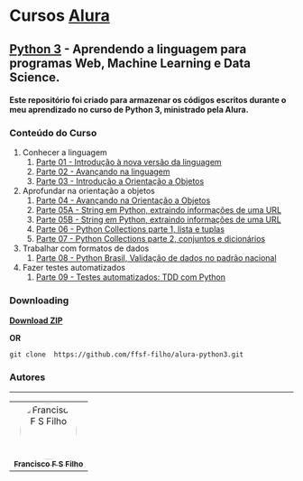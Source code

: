 # Cursos [Alura](https://www.alura.com.br/)

## [Python 3](https://cursos.alura.com.br/formacao-Python-linguagem) - Aprendendo a linguagem para programas Web, Machine Learning e Data Science.

#### Este repositório foi criado para armazenar os códigos escritos durante o meu aprendizado no curso de Python 3, ministrado pela Alura.

### Conteúdo do Curso

1. Conhecer a linguagem
   1. [Parte 01 - Introdução à nova versão da linguagem](https://github.com/ffsf-filho/alura-python3/tree/main/jogos)
   2. [Parte 02 - Avançando na linguagem](https://github.com/ffsf-filho/alura-python3/tree/main/jogos)
   3. [Parte 03 - Introdução a Orientação a Objetos](https://github.com/ffsf-filho/alura-python3/tree/main/bytebank)
2. Aprofundar na orientação a objetos
   1. [Parte 04 - Avançando na Orientação a Objetos](https://github.com/ffsf-filho/alura-python3/tree/main/aluraflix)
   2. [Parte 05A - String em Python, extraindo informações de uma URL](https://github.com/ffsf-filho/alura-python3/tree/main/manipulando_str)
   3. [Parte 05B - String em Python, extraindo informações de uma URL](https://github.com/ffsf-filho/alura-python3/tree/main/extrator_url)
   4. [Parte 06 - Python Collections parte 1, lista e tuplas](https://github.com/ffsf-filho/alura-python3/tree/main/colecoes)
   5. [Parte 07 - Python Collections parte 2, conjuntos e dicionários](https://github.com/ffsf-filho/alura-python3/tree/main/colecoes)
3. Trabalhar com formatos de dados
   1. [Parte 08 - Python Brasil, Validação de dados no padrão nacional](https://github.com/ffsf-filho/alura-python3/tree/main/brasilidades)
4. Fazer testes automatizados
   1. [Parte 09 - Testes automatizados: TDD com Python](https://github.com/ffsf-filho/alura-python3/tree/main/leilao)

### Downloading

<strong><a href="https://github.com/ffsf-filho/alura-python3/archive/main.zip">Download ZIP</a></strong>

<strong>OR</strong>

```
git clone  https://github.com/ffsf-filho/alura-python3.git
```

### Autores

---

<table>
  <tr>
      <td align="center">
        <a href="https://github.com/ffsf-filho">
          <img style="border-radius: 50%;" src="https://avatars.githubusercontent.com/u/70358338?v=4" width="100px;" alt="Francisco F S Filho">
          <br />
          <sub>
            <b>Francisco F S Filho</b>
          </sub>
        </a>
      </td>
  </tr>
</table>
